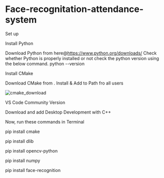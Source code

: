# Face-recognitation-attendance-system
Set up

Install Python

Download Python from here@https://www.python.org/downloads/
Check whether Python is properly installed or not check the python version using the below command.
python --version



Install CMake

Download CMake from . Install & Add to Path fro all users


![cmake_download](https://github.com/Debmallya-Panja/Face-recognitation-attendence-system/assets/140999209/ff78f4a8-e309-4e26-8e33-bbd71fcedfda)


VS Code Community Version

Download and add Desktop Development with C++

Now, run these commands in Terminal


pip install cmake


pip install dlib


pip install opencv-python


pip install numpy


pip install face-recognition
